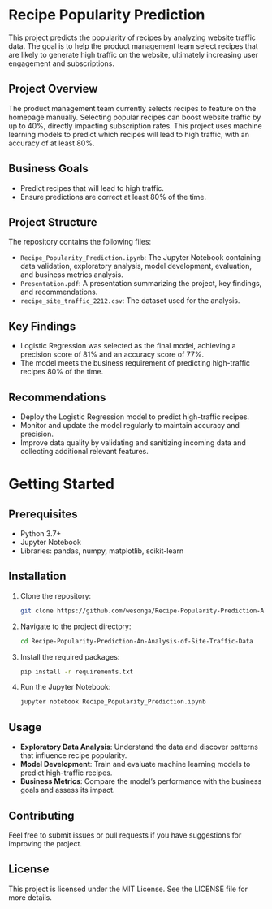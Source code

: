 # Recipe Popularity Prediction

This project predicts the popularity of recipes by analyzing website traffic data. The goal is to help the product management team select recipes that are likely to generate high traffic on the website, ultimately increasing user engagement and subscriptions.

## Project Overview

The product management team currently selects recipes to feature on the homepage manually. Selecting popular recipes can boost website traffic by up to 40%, directly impacting subscription rates. This project uses machine learning models to predict which recipes will lead to high traffic, with an accuracy of at least 80%.

## Business Goals

- Predict recipes that will lead to high traffic.
- Ensure predictions are correct at least 80% of the time.

## Project Structure

The repository contains the following files:

- `Recipe_Popularity_Prediction.ipynb`: The Jupyter Notebook containing data validation, exploratory analysis, model development, evaluation, and business metrics analysis.
- `Presentation.pdf`: A presentation summarizing the project, key findings, and recommendations.
- `recipe_site_traffic_2212.csv`: The dataset used for the analysis.

## Key Findings

- Logistic Regression was selected as the final model, achieving a precision score of 81% and an accuracy score of 77%.
- The model meets the business requirement of predicting high-traffic recipes 80% of the time.

## Recommendations

- Deploy the Logistic Regression model to predict high-traffic recipes.
- Monitor and update the model regularly to maintain accuracy and precision.
- Improve data quality by validating and sanitizing incoming data and collecting additional relevant features.

# Getting Started

## Prerequisites

- Python 3.7+
- Jupyter Notebook
- Libraries: pandas, numpy, matplotlib, scikit-learn

## Installation

1. Clone the repository:

    ```bash
    git clone https://github.com/wesonga/Recipe-Popularity-Prediction-An-Analysis-of-Site-Traffic-Data.git
    ```

2. Navigate to the project directory:

    ```bash
    cd Recipe-Popularity-Prediction-An-Analysis-of-Site-Traffic-Data
    ```

3. Install the required packages:

    ```bash
    pip install -r requirements.txt
    ```

4. Run the Jupyter Notebook:

    ```bash
    jupyter notebook Recipe_Popularity_Prediction.ipynb
    ```

## Usage

- **Exploratory Data Analysis**: Understand the data and discover patterns that influence recipe popularity.
- **Model Development**: Train and evaluate machine learning models to predict high-traffic recipes.
- **Business Metrics**: Compare the model’s performance with the business goals and assess its impact.

## Contributing

Feel free to submit issues or pull requests if you have suggestions for improving the project.

## License

This project is licensed under the MIT License. See the LICENSE file for more details.
